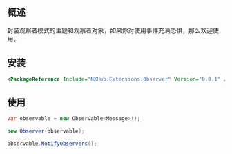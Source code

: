## 概述
封装观察者模式的主题和观察者对象，如果你对使用事件充满恐惧，那么欢迎使用。

## 安装
```xml
<PackageReference Include="NXHub.Extensions.Observer" Version="0.0.1" />
```

## 使用
```cs
var observable = new Observable<Message>();

new Observer(observable);

observable.NotifyObservers();
```
